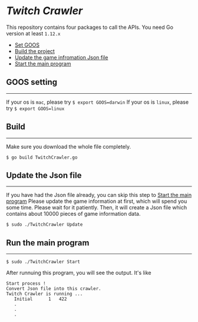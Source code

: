 # *_Twitch Crawler_*

This repository contains four packages to call the APIs.
You need Go version at least `1.12.x`

* [Set GOOS](#goos-setting)
* [Build the project](#build)
* [Update the game infromation Json file](#update-the-json-file)
* [Start the main program](#run-the-main-program)

## GOOS setting
----

If your os is `mac`, please try `$ export GOOS=darwin`
If your os is `linux`, please try `$ export GOOS=linux`

## Build
----
Make sure you download the whole file completely.

    $ go build TwitchCrawler.go

## Update the Json file
----
If you have had the Json file already, you can skip this step to [Start the main program](#run-the-main-program)
Please update the game information at first, which will spend you some time.
Please wait for it patiently. Then, it will create a Json file which contains about 10000
pieces of game information data.

    $ sudo ./TwitchCrawler Update

## Run the main program
----
    $ sudo ./TwitchCrawler Start

After runnuing this program, you will see the output.
It's like
```
Start process !
Convert Json file into this crawler.
Twitch Crawler is running ...
   Initial      1   422
   .
   .
   .
```
